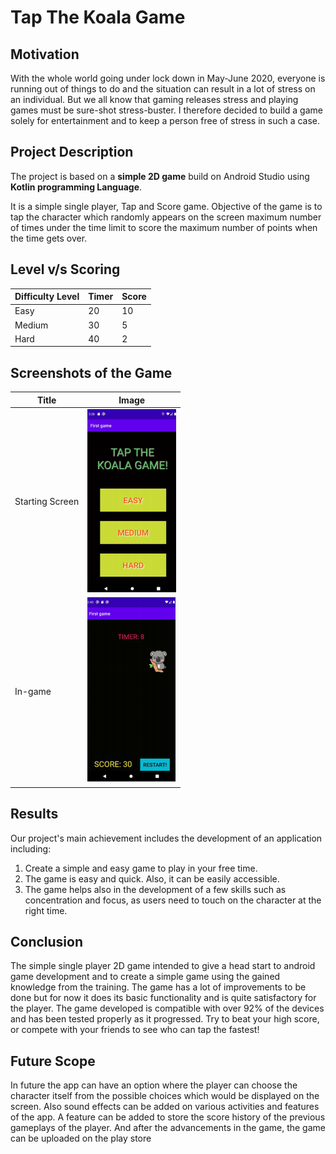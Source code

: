 # Tap The Koala Game
## Motivation
With the whole world going under lock down in May-June 2020, everyone is running out of things to do and the situation can result in a lot of stress on an individual. But we all know that gaming releases stress and playing games must be sure-shot stress-buster. I therefore decided to build a game solely for entertainment and to keep a person free of stress in such a case.

## Project Description
The project is based on a **simple 2D game** build on Android Studio using  **Kotlin programming Language**.

It is a simple single player, Tap and Score game. Objective of the game is to tap the character which randomly appears on the screen maximum number of times under the time limit to score the maximum number of points when the time gets over. 

## Level v/s Scoring 
| Difficulty Level | Timer | Score |
| ----------- | ----------- |----------- |
|Easy |20 | 10|
|Medium |30 | 5|
|Hard |40 | 2|

## Screenshots of the Game

| Title | Image | 
| ----------- | ----------- |
|Starting Screen |<img src="Images/Image1.png"> | 
|In-game |<img src="Images/Image2.png"> | 

## Results
Our project's main achievement includes the development of an application including:
1. Create a simple and easy game to play in your free time.
2. The game is easy and quick. Also, it can be easily accessible.
3. The game helps also in the development of a few skills such as concentration and focus, as users need to touch
on the character at the right time. 

## Conclusion
The simple single player 2D game intended to give a head start to android game development and to create a simple game using the gained knowledge from the training. The game has a lot of improvements to be done but for now it does its basic functionality and is quite satisfactory for the player. The game developed is compatible with over 92% of the devices and has been tested properly as it progressed. Try to beat your high score, or compete with your friends to see who can tap the fastest!

## Future Scope
In future the app can have an option where the player can choose the character itself from the possible choices which would be displayed on the screen. Also sound effects can be added on various activities and features of the app. A feature can be added to store the score history of the previous gameplays of the player. And after the advancements in the game, the game can be uploaded on the play store